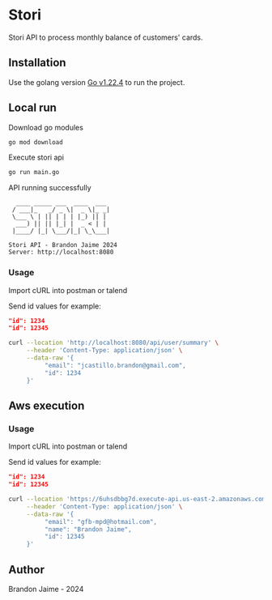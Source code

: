 # Stori

Stori API to process monthly balance of customers' cards.

## Installation

Use the golang version [Go v1.22.4](https://go.dev/doc/go1.22#introduction) to run the project.

## Local run

Download go modules
```bash
go mod download
```
Execute stori api
```bash
go run main.go
```
API running successfully
````
  ____ _____ ___  ____  ___ 
 / ___|_   _/ _ \|  _ \|_ _|
 \___ \ | || | | | |_) || | 
  ___) || || |_| |  _ < | | 
 |____/ |_| \___/|_| \_\___|

Stori API - Brandon Jaime 2024
Server: http://localhost:8080
````

### Usage
Import cURL into postman or talend

Send id values for example:

```json
"id": 1234
"id": 12345
```
```bash
curl --location 'http://localhost:8080/api/user/summary' \
     --header 'Content-Type: application/json' \
     --data-raw '{
          "email": "jcastillo.brandon@gmail.com",
          "id": 1234
     }'
```

## Aws execution

### Usage
Import cURL into postman or talend

Send id values for example:

```json
"id": 1234
"id": 12345
```

```bash
curl --location 'https://6uhsdbbg7d.execute-api.us-east-2.amazonaws.com/stori/api/user/summary' \
     --header 'Content-Type: application/json' \
     --data-raw '{
          "email": "gfb-mpd@hotmail.com",
          "name": "Brandon Jaime",
          "id": 12345
     }'
```


## Author
Brandon Jaime - 2024
